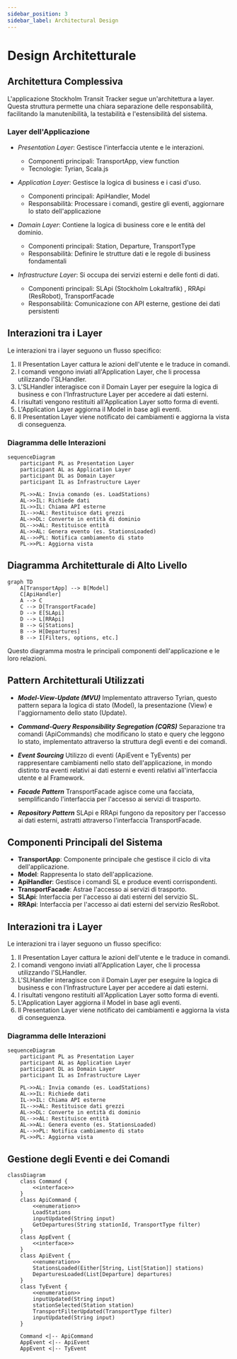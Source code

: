 ```yaml
---
sidebar_position: 3
sidebar_label: Architectural Design
---
```


# Design Architetturale

## Architettura Complessiva
L'applicazione Stockholm Transit Tracker segue un'architettura a layer. Questa struttura permette una chiara separazione delle responsabilità, facilitando la manutenibilità, la testabilità e l'estensibilità del sistema.
### Layer dell'Applicazione

- _Presentation Layer_: Gestisce l'interfaccia utente e le interazioni. 
    - Componenti principali: TransportApp, view function
    - Tecnologie: Tyrian, Scala.js


- _Application Layer_: Gestisce la logica di business e i casi d'uso.
  - Componenti principali: ApiHandler, Model
  - Responsabilità: Processare i comandi, gestire gli eventi, aggiornare lo stato dell'applicazione


- _Domain Layer_: Contiene la logica di business core e le entità del dominio.
  - Componenti principali: Station, Departure, TransportType
  - Responsabilità: Definire le strutture dati e le regole di business fondamentali


- _Infrastructure Layer_: Si occupa dei servizi esterni e delle fonti di dati.
    - Componenti principali: SLApi (Stockholm Lokaltrafik) , RRApi (ResRobot), TransportFacade
    - Responsabilità: Comunicazione con API esterne, gestione dei dati persistenti

## Interazioni tra i Layer

Le interazioni tra i layer seguono un flusso specifico:

1. Il Presentation Layer cattura le azioni dell'utente e le traduce in comandi.
2. I comandi vengono inviati all'Application Layer, che li processa utilizzando l'SLHandler.
3. L'SLHandler interagisce con il Domain Layer per eseguire la logica di business e con l'Infrastructure Layer per accedere ai dati esterni.
4. I risultati vengono restituiti all'Application Layer sotto forma di eventi.
5. L'Application Layer aggiorna il Model in base agli eventi.
6. Il Presentation Layer viene notificato dei cambiamenti e aggiorna la vista di conseguenza.

### Diagramma delle Interazioni

```mermaid
sequenceDiagram
    participant PL as Presentation Layer
    participant AL as Application Layer
    participant DL as Domain Layer
    participant IL as Infrastructure Layer
    
    PL->>AL: Invia comando (es. LoadStations)
    AL->>IL: Richiede dati
    IL->>IL: Chiama API esterne
    IL-->>AL: Restituisce dati grezzi
    AL->>DL: Converte in entità di dominio
    DL-->>AL: Restituisce entità
    AL->>AL: Genera evento (es. StationsLoaded)
    AL-->>PL: Notifica cambiamento di stato
    PL->>PL: Aggiorna vista
```

## Diagramma Architetturale di Alto Livello

```mermaid
graph TD
    A[TransportApp] --> B[Model]
    C[ApiHandler]
    A --> C
    C --> D[TransportFacade]
    D --> E[SLApi]
    D --> L[RRApi]
    B --> G[Stations]
    B --> H[Departures]
    B --> I[Filters, options, etc.]
```

Questo diagramma mostra le principali componenti dell'applicazione e le loro relazioni.

## Pattern Architetturali Utilizzati

- **_Model-View-Update (MVU)_**
Implementato attraverso Tyrian, questo pattern separa la logica di stato (Model), la presentazione (View) e l'aggiornamento dello stato (Update).

- **_Command-Query Responsibility Segregation (CQRS)_**
Separazione tra comandi (ApiCommands) che modificano lo stato e query che leggono lo stato, implementato attraverso la struttura degli eventi e dei comandi.

- **_Event Sourcing_**
Utilizzo di eventi (ApiEvent e TyEvents) per rappresentare cambiamenti nello stato dell'applicazione, in mondo distinto
tra eventi relativi ai dati esterni e eventi relativi all'interfaccia utente e al Framework.

- **_Facade Pattern_**
  TransportFacade agisce come una facciata, semplificando l'interfaccia per l'accesso ai servizi di trasporto.

- **_Repository Pattern_**
SLApi e RRApi fungono da repository per l'accesso ai dati esterni, astratti attraverso l'interfaccia TransportFacade.
## Componenti Principali del Sistema

- **TransportApp**: Componente principale che gestisce il ciclo di vita dell'applicazione.
- **Model**: Rappresenta lo stato dell'applicazione.
- **ApiHandler**: Gestisce i comandi SL e produce eventi corrispondenti.
- **TransportFacade**: Astrae l'accesso ai servizi di trasporto.
- **SLApi**: Interfaccia per l'accesso ai dati esterni del servizio SL.
- **RRApi**: Interfaccia per l'accesso ai dati esterni del servizio ResRobot.


## Interazioni tra i Layer

Le interazioni tra i layer seguono un flusso specifico:

1. Il Presentation Layer cattura le azioni dell'utente e le traduce in comandi.
2. I comandi vengono inviati all'Application Layer, che li processa utilizzando l'SLHandler.
3. L'SLHandler interagisce con il Domain Layer per eseguire la logica di business e con l'Infrastructure Layer per accedere ai dati esterni.
4. I risultati vengono restituiti all'Application Layer sotto forma di eventi.
5. L'Application Layer aggiorna il Model in base agli eventi.
6. Il Presentation Layer viene notificato dei cambiamenti e aggiorna la vista di conseguenza.

### Diagramma delle Interazioni

```mermaid
sequenceDiagram
    participant PL as Presentation Layer
    participant AL as Application Layer
    participant DL as Domain Layer
    participant IL as Infrastructure Layer
    
    PL->>AL: Invia comando (es. LoadStations)
    AL->>IL: Richiede dati
    IL->>IL: Chiama API esterne
    IL-->>AL: Restituisce dati grezzi
    AL->>DL: Converte in entità di dominio
    DL-->>AL: Restituisce entità
    AL->>AL: Genera evento (es. StationsLoaded)
    AL-->>PL: Notifica cambiamento di stato
    PL->>PL: Aggiorna vista
```

## Gestione degli Eventi e dei Comandi

```mermaid
classDiagram
    class Command {
        <<interface>>
    }
    class ApiCommand {
        <<enumeration>>
        LoadStations
        inputUpdated(String input)
        GetDepartures(String stationId, TransportType filter)
    }
    class AppEvent {
        <<interface>>
    }
    class ApiEvent {
        <<enumeration>>
        StationsLoaded(Either[String, List[Station]] stations)
        DeparturesLoaded(List[Departure] departures)
    }
    class TyEvent {
        <<enumeration>>
        inputUpdated(String input)
        stationSelected(Station station)
        TransportFilterUpdated(TransportType filter)
        inputUpdated(String input)
    }

    Command <|-- ApiCommand
    AppEvent <|-- ApiEvent
    AppEvent <|-- TyEvent
```